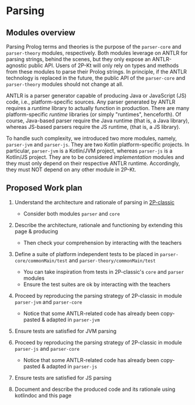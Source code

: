 # Parsing

## Modules overview

Parsing Prolog terms and theories is the purpose of the `parser-core` and `parser-theory` modules, respectively.
Both modules leverage on ANTLR for parsing strings, behind the scenes, but they only expose an ANTLR-agnostic public API.
Users of 2P-Kt will only rely on types and methods from these modules to parse their Prolog strings.
In principle, if the ANTLR technology is replaced in the future, the public API of the `parser-core` and `parser-theory` 
modules should not change at all.

ANTLR is a parser generator capable of producing Java or JavaScript (JS) code, i.e., platform-specific sources.
Any parser generated by ANTLR requires a _runtime_ library to actually function in production.
There are many platform-specific _runtime_ libraries (or simply "runtimes", henceforth).
Of course, Java-based parser require the Java runtime (that is, a Java library), whereas JS-based parsers require the JS
runtime, (that is, a JS library). 

To handle such complexity, we introduced two more modules, namely, `parser-jvm` and `parser-js`.
They are two Kotlin platform-specific projects.
In particular, `parser-jvm` is a Kotlin/JVM project, whereas `parser-js` is a Kotlin/JS project.
They are to be considered _implementation_ modules and they must only depend on their respective ANTLR runtime.
Accordingly, they must NOT depend on any other module in 2P-Kt.

## Proposed Work plan

1. Understand the architecture and rationale of parsing in [2P-classic](https://gitlab.com/pika-lab/tuprolog/2p)
    * Consider both modules `parser` and `core`
    
0. Describe the architecture, rationale and functioning by extending this page & producing
    * Then check your comprehension by interacting with the teachers

0. Define a suite of platform independent tests to be placed in `parser-core/commonMain/test` and `parser-theory/commonMain/test`
    * You can take inspiration from tests in 2P-classic's `core` and `parser` modules
    * Ensure the test suites are ok by interacting with the teachers

0. Proceed by reproducing the parsing strategy of 2P-classic in module `parser-jvm` and `parser-core`
    * Notice that some ANTLR-related code has already been copy-pasted & adapted in `parser-jvm`

0. Ensure tests are satisfied for JVM parsing

0. Proceed by reproducing the parsing strategy of 2P-classic in module `parser-js` and `parser-core`
    * Notice that some ANTLR-related code has already been copy-pasted & adapted in `parser-js`

0. Ensure tests are satisfied for JS parsing

0. Document and describe the produced code and its rationale using kotlindoc and this page
